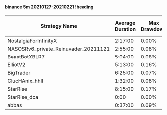 #### binance 5m 20210127-20210221 !heading
| Strategy Name                        | Average Duration | Max Drawdown | Average Profit | Cum Profit | Tot Profit USDT | Trade Count | Win Rate |
| ------------------------------------ | ---------------- | ------------ | -------------- | ---------- | --------------- | ----------- | -------- |
| NostalgiaForInfinityX                | 2:17:00          | 0.00%        | 2.64%          | 499.54%    | 77.48           | 189         | 99.47%   |
| NASOSRv6_private_Reinuvader_20211121 | 2:55:00          | 0.08%        | 1.64%          | 579.73%    | 208.67          | 353         | 94.05%   |
| BeastBotXBLR7                        | 5:04:00          | 0.08%        | 1.09%          | 436.93%    | 124.89          | 401         | 65.34%   |
| ElliotV2                             | 5:13:00          | 0.16%        | 1.78%          | 786.09%    | 362.64          | 441         | 88.21%   |
| BigTrader                            | 6:25:00          | 0.07%        | 3.21%          | 263.00%    | 68.27           | 82          | 98.78%   |
| ClucHAnix_hhll                       | 1:32:00          | 0.08%        | 0.99%          | 683.28%    | 280.13          | 689         | 92.02%   |
| StarRise                             | 8:15:00          | 0.17%        | 0.87%          | 216.36%    | 53.41           | 249         | 97.99%   |
| StarRise_dca                         | 0:00             | 0.00%        | 0.00%          | 0.00%      | 0               | 0           | NaN%     |
| abbas                                | 0:37:00          | 0.09%        | 0.45%          | 1299.07%   | 1143.66         | 2890        | 81.94%   |